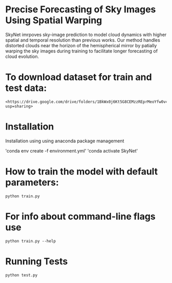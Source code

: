 # Precise Forecasting of Sky Images Using Spatial Warping
 SkyNet imrpoves sky-image prediction to model cloud dynamics with higher spatial and temporal resolution than previous works. Our method handles distorted clouds near the horizon of the hemispherical mirror by patially warping the sky images during training to facilitate longer forecasting of cloud evolution. 

# To download dataset for train and test data:
    <https://drive.google.com/drive/folders/1BkWx0j6Kt5G8CEMzzREprMeoYfw0v4ge?usp=sharing>
# Installation
Installation using using anaconda package management

'conda env create -f environment.yml'
'conda activate SkyNet'

# How to train the model with default parameters:
    python train.py

# For info about command-line flags use
    python train.py --help

# Running Tests
    python test.py



